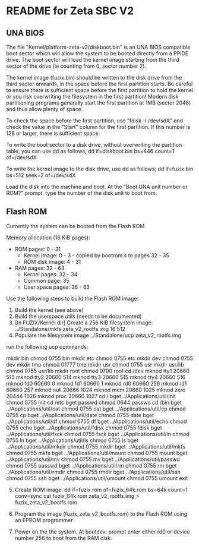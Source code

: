 # README for Zeta SBC V2

## UNA BIOS

The file "Kernel/platform-zeta-v2/diskboot.bin" is an UNA BIOS compatible
boot sector which will allow the system to be booted directly from a PPIDE 
drive. The boot sector will load the kernel image starting from the third
sector of the drive (ie counting from 0, sector number 2).

The kernel image (fuzix.bin) should be written to the disk drive from the third
sector onwards, in the space before the first partition starts. Be careful to
ensure there is sufficient space before the first partition to hold the kernel
or you risk overwriting the filesystem in the first partition! Modern disk
partitioning programs generally start the first partition at 1MB (sector 2048)
and thus allow plenty of space.

To check the space before the first partition, use "fdisk -l /dev/sdX" and
check the value in the "Start" column for the first partition. If this number
is 128 or larger, there is sufficient space.

To write the boot sector to a disk drive, without overwriting the partition
table, you can use dd as follows;
    dd if=diskboot.bin bs=446 count=1 of=/dev/sdX

To write the kernel image to the disk drive, use dd as follows;
    dd if=fuzix.bin bs=512 seek=2 of=/dev/sdX

Load the disk into the machine and boot. At the "Boot UNA unit number or ROM?"
prompt, type the number of the disk unit to boot from.

## Flash ROM

Currently the system can be booted from the Flash ROM. 

Memory allocation (16 KiB pages):
- ROM pages:	0 - 31
  - Kernel image:	0 - 3 - copied by bootrom.s to pages 32 - 35
  - ROM disk image:	4 - 31
- RAM pages:	32 - 63
  - Kernel pages:	32 - 34
  - Common page:	35
  - User space pages:	36 - 63

Use the following steps to build the Flash ROM image:

1. Build the kernel (see above)
2. Build the userspace utils (needs to be documented)
3. [In FUZIX/Kernel dir] Create a 256 KiB filesystem image:
	../Standalone/mkfs zeta_v2_rootfs.img 16 512
4. Populate the filesystem image
	../Standalone/ucp zeta_v2_rootfs.img

run the following ucp commands:

mkdir bin
chmod 0755 bin
mkdir etc
chmod 0755 etc
mkdir dev
chmod 0755 dev
mkdir tmp
chmod 01777 tmp
mkdir usr
chmod 0755 usr
mkdir usr/lib
chmod 0755 usr/lib
mkdir root
chmod 0700 root
cd /dev
mknod tty1  20660 513
mknod tty2  20660 514
mknod tty3  20660 515
mknod tty4  20660 516
mknod fd0   60660 0
mknod fd1   60660 1
mknod rd0   60660 256
mknod rd1   60660 257
mknod null  20666 1024
mknod mem   20660 1025
mknod zero  20444 1026
mknod proc  20660 1027
cd /
bget ../Applications/util/init
chmod 0755 init
cd /etc
bget passwd
chmod 0644 passwd
cd /bin
bget ../Applications/util/cat
chmod 0755 cat
bget ../Applications/util/cp
chmod 0755 cp
bget ../Applications/util/date
chmod 0755 date
bget ../Applications/util/df
chmod 0755 df
bget ../Applications/util/echo
chmod 0755 echo
bget ../Applications/util/fdisk
chmod 0755 fdisk
bget ../Applications/util/fsck
chmod 0755 fsck
bget ../Applications/util/ln
chmod 0755 ln
bget ../Applications/util/ls
chmod 0755 ls
bget ../Applications/util/mkdir
chmod 0755 mkdir
bget ../Applications/util/mkfs
chmod 0755 mkfs
bget ../Applications/util/mount
chmod 0755 mount
bget ../Applications/util/mv
chmod 0755 mv
bget ../Applications/util/passwd
chmod 0755 passwd
bget ../Applications/util/rm
chmod 0755 rm
bget ../Applications/util/rmdir
chmod 0755 rmdir
bget ../Applications/util/ssh
chmod 0755 ssh
bget ../Applications/util/umount
chmod 0755 umount
exit

5. Create ROM image:
dd if=fuzix.rom of=fuzix_64k.rom bs=64k count=1 conv=sync
cat fuzix_64k.rom zeta_v2_rootfs.img > fuzix_zeta_v2_bootfs.rom

6. Program the image (fuzix_zeta_v2_bootfs.rom) to the Flash ROM using an
EPROM programmer

7. Power on the the system. At bootdev: prompt enter either rd0 or device number 256 to boot from the RAM disk.

